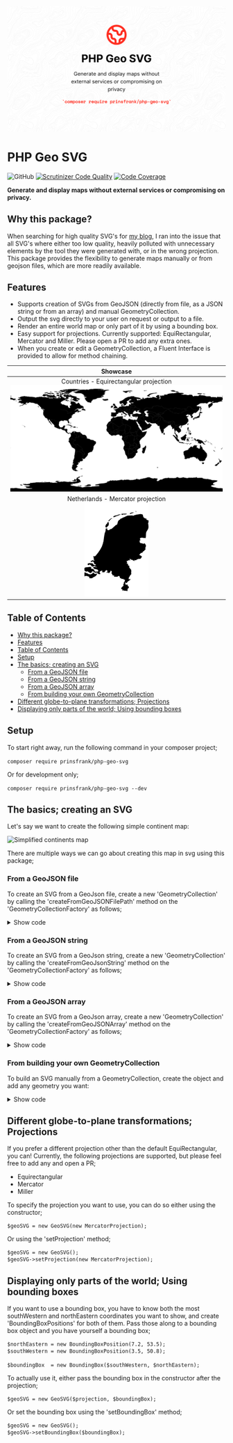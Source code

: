 ![Banner](docs/images/banner.png)

# PHP Geo SVG

![GitHub](https://img.shields.io/github/license/prinsfrank/php-geo-svg)
[![Scrutinizer Code Quality](https://scrutinizer-ci.com/g/PrinsFrank/php-geo-svg/badges/quality-score.png?b=main)](https://scrutinizer-ci.com/g/PrinsFrank/php-geo-svg/?branch=main)
[![Code Coverage](https://scrutinizer-ci.com/g/PrinsFrank/php-geo-svg/badges/coverage.png?b=main)](https://scrutinizer-ci.com/g/PrinsFrank/php-geo-svg/?branch=main)

**Generate and display maps without external services or compromising on privacy.**

## Why this package?

When searching for high quality SVG's for [my blog](https://prinsfrank.nl/countries), I ran into the issue that all SVG's where either too low quality, heavily polluted with unnecessary elements by the tool they were generated with, or in the wrong projection. This package provides the flexibility to generate maps manually or from geojson files, which are more readily available.

## Features

- Supports creation of SVGs from GeoJSON (directly from file, as a JSON string or from an array) and manual GeometryCollection.
- Output the svg directly to your user on request or output to a file.
- Render an entire world map or only part of it by using a bounding box.
- Easy support for projections. Currently supported: EquiRectangular, Mercator and Miller. Please open a PR to add any extra ones.
- When you create or edit a GeometryCollection, a Fluent Interface is provided to allow for method chaining.

|Showcase|
|:----:|
|Countries - Equirectangular projection <div>![](docs/images/world-equirectangular.svg)</div>|
|Netherlands - Mercator projection <div>![](docs/images/netherlands-mercator.svg)</div>|

## Table of Contents

- [Why this package?](#why-this-package)
- [Features](#features)
- [Table of Contents](#table-of-contents)
- [Setup](#setup)
- [The basics; creating an SVG](#the-basics-creating-an-svg)
  - [From a GeoJSON file](#from-a-geojson-file)
  - [From a GeoJSON string](#from-a-geojson-string)
  - [From a GeoJSON array](#from-a-geojson-array)
  - [From building your own GeometryCollection](#from-building-your-own-geometrycollection)
- [Different globe-to-plane transformations; Projections](#different-globe-to-plane-transformations-projections)
- [Displaying only parts of the world; Using bounding boxes](#displaying-only-parts-of-the-world-using-bounding-boxes)

## Setup

To start right away, run the following command in your composer project;

```composer require prinsfrank/php-geo-svg```

Or for development only;

```composer require prinsfrank/php-geo-svg --dev```

## The basics; creating an SVG

Let's say we want to create the following simple continent map:

![Simplified continents map](docs/images/simplified-continents.svg)

There are multiple ways we can go about creating this map in svg using this package;

### From a GeoJSON file

To create an SVG from a GeoJson file, create a new 'GeometryCollection' by calling the 'createFromGeoJSONFilePath' method on the 'GeometryCollectionFactory' as follows;

<details>
    <summary>Show code</summary>

With variables:
```
$geoSVG = new GeoSVG();
$geometryCollection = GeometryCollectionFactory::createFromGeoJSONFilePath('/path/to/file.geojson');
$geoSVG->toFile($geometryCollection, 'output/file.svg');
```

Fluent:
```
(new GeoSVG())
    ->toFile(
        GeometryCollectionFactory::createFromGeoJSONFilePath(__DIR__ . '/path/to/file.geojson'),
        'output/file.svg'
    );
```
</details>

### From a GeoJSON string

To create an SVG from a GeoJson string, create a new 'GeometryCollection' by calling the 'createFromGeoJsonString' method on the 'GeometryCollectionFactory' as follows;

<details>
    <summary>Show code</summary>

With variables:
```
$geoJsonString = '{"type":"FeatureCollection","features":[{"type":"Feature","properties":{"featurecla":"Continent"},"geometry":{"type":"MultiLineString","coordinates":[[[-177,74],[-80,9],[-25,82]]]}},{"type":"Feature","properties":{"featurecla":"Continent"},"geometry":{"type":"MultiLineString","coordinates":[[[-80,9],[-37,-7],[-70,-55]]]}},{"type":"Feature","properties":{"featurecla":"Continent"},"geometry":{"type":"MultiLineString","coordinates":[[[-12,36],[30,37],[27,70],[-24,66]]]}},{"type":"Feature","properties":{"featurecla":"Continent"},"geometry":{"type":"MultiLineString","coordinates":[[[-12,36],[30,37],[51,11],[22,-35],[-17,17]]]}},{"type":"Feature","properties":{"featurecla":"Continent"},"geometry":{"type":"MultiLineString","coordinates":[[[27,70],[30,37],[51,11],[131,-2],[171,67]]]}},{"type":"Feature","properties":{"featurecla":"Continent"},"geometry":{"type":"MultiLineString","coordinates":[[[115,-15],[153,-15],[148,-43],[114,-35]]]}}]}';


$geoSVG = new GeoSVG();
$geometryCollection = GeometryCollectionFactory::createFromGeoJsonString($geoJsonString);
$geoSVG->toFile($geometryCollection, 'output/file.svg');
```

Fluent:
```
$geoJsonString = '{"type":"FeatureCollection","features":[{"type":"Feature","properties":{"featurecla":"Continent"},"geometry":{"type":"MultiLineString","coordinates":[[[-177,74],[-80,9],[-25,82]]]}},{"type":"Feature","properties":{"featurecla":"Continent"},"geometry":{"type":"MultiLineString","coordinates":[[[-80,9],[-37,-7],[-70,-55]]]}},{"type":"Feature","properties":{"featurecla":"Continent"},"geometry":{"type":"MultiLineString","coordinates":[[[-12,36],[30,37],[27,70],[-24,66]]]}},{"type":"Feature","properties":{"featurecla":"Continent"},"geometry":{"type":"MultiLineString","coordinates":[[[-12,36],[30,37],[51,11],[22,-35],[-17,17]]]}},{"type":"Feature","properties":{"featurecla":"Continent"},"geometry":{"type":"MultiLineString","coordinates":[[[27,70],[30,37],[51,11],[131,-2],[171,67]]]}},{"type":"Feature","properties":{"featurecla":"Continent"},"geometry":{"type":"MultiLineString","coordinates":[[[115,-15],[153,-15],[148,-43],[114,-35]]]}}]}';

(new GeoSVG())
    ->toFile(
        GeometryCollectionFactory::createFromGeoJsonString($geoJsonString),
        'output/file.svg'
    );
```
</details>

### From a GeoJSON array

To create an SVG from a GeoJson array, create a new 'GeometryCollection' by calling the 'createFromGeoJSONArray' method on the 'GeometryCollectionFactory' as follows;

<details>
    <summary>Show code</summary>

With variables:
```
$geoJsonArray = ['type'=>'FeatureCollection','features'=>[['type'=>'Feature','properties'=>['featurecla'=>'Continent'],'geometry'=>['type'=>'MultiLineString','coordinates'=>[[[-177,74],[-80,9],[-25,82]]]]],['type'=>'Feature','properties'=>['featurecla'=>'Continent'],'geometry'=>['type'=>'MultiLineString','coordinates'=>[[[-80,9],[-37,-7],[-70,-55]]]]],['type'=>'Feature','properties'=>['featurecla'=>'Continent'],'geometry'=>['type'=>'MultiLineString','coordinates'=>[[[-12,36],[30,37],[27,70],[-24,66]]]]],['type'=>'Feature','properties'=>['featurecla'=>'Continent'],'geometry'=>['type'=>'MultiLineString','coordinates'=>[[[-12,36],[30,37],[51,11],[22,-35],[-17,17]]]]],['type'=>'Feature','properties'=>['featurecla'=>'Continent'],'geometry'=>['type'=>'MultiLineString','coordinates'=>[[[27,70],[30,37],[51,11],[131,-2],[171,67]]]]],['type'=>'Feature','properties'=>['featurecla'=>'Continent'],'geometry'=>['type'=>'MultiLineString','coordinates'=>[[[115,-15],[153,-15],[148,-43],[114,-35]]]]]]];


$geoSVG = new GeoSVG();
$geometryCollection = GeometryCollectionFactory::createFromGeoJsonArray($geoJsonArray);
$geoSVG->toFile($geometryCollection, 'output/file.svg');
```

Fluent:
```
$geoJsonArray = ['type'=>'FeatureCollection','features'=>[['type'=>'Feature','properties'=>['featurecla'=>'Continent'],'geometry'=>['type'=>'MultiLineString','coordinates'=>[[[-177,74],[-80,9],[-25,82]]]]],['type'=>'Feature','properties'=>['featurecla'=>'Continent'],'geometry'=>['type'=>'MultiLineString','coordinates'=>[[[-80,9],[-37,-7],[-70,-55]]]]],['type'=>'Feature','properties'=>['featurecla'=>'Continent'],'geometry'=>['type'=>'MultiLineString','coordinates'=>[[[-12,36],[30,37],[27,70],[-24,66]]]]],['type'=>'Feature','properties'=>['featurecla'=>'Continent'],'geometry'=>['type'=>'MultiLineString','coordinates'=>[[[-12,36],[30,37],[51,11],[22,-35],[-17,17]]]]],['type'=>'Feature','properties'=>['featurecla'=>'Continent'],'geometry'=>['type'=>'MultiLineString','coordinates'=>[[[27,70],[30,37],[51,11],[131,-2],[171,67]]]]],['type'=>'Feature','properties'=>['featurecla'=>'Continent'],'geometry'=>['type'=>'MultiLineString','coordinates'=>[[[115,-15],[153,-15],[148,-43],[114,-35]]]]]]];

(new GeoSVG())
    ->toFile(
        GeometryCollectionFactory::createFromGeoJsonArray($geoJsonArray),
        'output/file.svg'
    );
```
</details>

### From building your own GeometryCollection

To build an SVG manually from a GeometryCollection, create the object and add any geometry you want:


<details>
    <summary>Show code</summary>

With variables:
```
$geoSVG = new GeoSVG();
$geometryCollection = new GeometryCollection();

$continents = new MultiPolygon();
$geometryCollection->addGeometryObject($continents);

$outerBorderNorthAmerica = new LineString();
$outerBorderNorthAmerica->addPosition(new Position(-177, 74));
$outerBorderNorthAmerica->addPosition(new Position(-80, 9));
$outerBorderNorthAmerica->addPosition(new Position(-25, 82));
$outerBorderNorthAmerica->setFeatureClass('Continent');
$outerBorderNorthAmerica->setTitle('North America');
$polygonNorthAmerica = new Polygon($outerBorderNorthAmerica);
$continents->addPolygon($polygonNorthAmerica);


$outerBorderSouthAmerica = new LineString();
$outerBorderSouthAmerica->addPosition(new Position(-80, 9));
$outerBorderSouthAmerica->addPosition(new Position(-37, -7));
$outerBorderSouthAmerica->addPosition(new Position(-70, -55));
$outerBorderSouthAmerica->setFeatureClass('Continent');
$outerBorderSouthAmerica->setTitle('South America');
$polygonSouthAmerica = new Polygon($outerBorderSouthAmerica);
$continents->addPolygon($polygonSouthAmerica);

$outerBorderEurope = new LineString();
$outerBorderEurope->addPosition(new Position(-12, 36));
$outerBorderEurope->addPosition(new Position(30, 37));
$outerBorderEurope->addPosition(new Position(27, 70));
$outerBorderEurope->addPosition(new Position(-24, 66));
$outerBorderEurope->setFeatureClass('Continent');
$outerBorderEurope->setTitle('Europe');
$polygonEurope = new Polygon($outerBorderEurope);
$continents->addPolygon($polygonEurope);

$outerBorderAfrica = new LineString();
$outerBorderAfrica->addPosition(new Position(-12, 36));
$outerBorderAfrica->addPosition(new Position(30, 37));
$outerBorderAfrica->addPosition(new Position(51, 11));
$outerBorderAfrica->addPosition(new Position(22, -35));
$outerBorderAfrica->addPosition(new Position(-17, 17));
$outerBorderAfrica->setFeatureClass('Continent');
$outerBorderAfrica->setTitle('Africa');
$polygonAfrica = new Polygon($outerBorderAfrica);
$continents->addPolygon($polygonAfrica);

$outerBorderAsia = new LineString();
$outerBorderAsia->addPosition(new Position(27, 70));
$outerBorderAsia->addPosition(new Position(30, 37));
$outerBorderAsia->addPosition(new Position(51, 11));
$outerBorderAsia->addPosition(new Position(131, -2));
$outerBorderAsia->addPosition(new Position(171, 67));
$outerBorderAsia->setFeatureClass('Continent');
$outerBorderAsia->setTitle('Asia');
$polygonAsia = new Polygon($outerBorderAsia);
$continents->addPolygon($polygonAsia);

$outerBorderAustralia = new LineString();
$outerBorderAustralia->addPosition(new Position(115, -15));
$outerBorderAustralia->addPosition(new Position(153, -15));
$outerBorderAustralia->addPosition(new Position(148, -43));
$outerBorderAustralia->addPosition(new Position(114, -35));
$outerBorderAustralia->setFeatureClass('Continent');
$outerBorderAustralia->setTitle('Australia');
$polygonAustralia = new Polygon($outerBorderAustralia);
$continents->addPolygon($polygonAustralia);

$geoSVG->toFile($geometryCollection, 'output/file.svg');
```

Fluent:
```
(new GeoSVG())
    ->toFile(
        (new GeometryCollection())
            ->addGeometryObject(
                (new MultiPolygon())
                    ->addPolygon(
                        new Polygon(
                            (new LineString())
                                ->addPosition(new Position(-177, 74))
                                ->addPosition(new Position(-80, 9))
                                ->addPosition(new Position(-25, 82))
                                ->setFeatureClass('Continent')
                                ->setTitle('North America')
                        )
                    )
                    ->addPolygon(
                        new Polygon(
                            (new LineString())
                                ->addPosition(new Position(-80, 9))
                                ->addPosition(new Position(-37, -7))
                                ->addPosition(new Position(-70, -55))
                                ->setFeatureClass('Continent')
                                ->setTitle('South America')
                        )
                    )
                    ->addPolygon(
                        new Polygon(
                            (new LineString())
                                ->addPosition(new Position(-12, 36))
                                ->addPosition(new Position(30, 37))
                                ->addPosition(new Position(27, 70))
                                ->addPosition(new Position(-24, 66))
                                ->setFeatureClass('Continent')
                                ->setTitle('Europe')
                        )
                    )
                    ->addPolygon(
                        new Polygon(
                            (new LineString())
                                ->addPosition(new Position(-12, 36))
                                ->addPosition(new Position(30, 37))
                                ->addPosition(new Position(51, 11))
                                ->addPosition(new Position(22, -35))
                                ->addPosition(new Position(-17, 17))
                                ->setFeatureClass('Continent')
                                ->setTitle('Africa')
                        )
                    )
                    ->addPolygon(
                        new Polygon(
                            (new LineString())
                                ->addPosition(new Position(27, 70))
                                ->addPosition(new Position(30, 37))
                                ->addPosition(new Position(51, 11))
                                ->addPosition(new Position(131, -2))
                                ->addPosition(new Position(171, 67))
                                ->setFeatureClass('Continent')
                                ->setTitle('Asia')
                        )
                    )
                    ->addPolygon(
                        new Polygon(
                            (new LineString())
                                ->addPosition(new Position(115, -15))
                                ->addPosition(new Position(153, -15))
                                ->addPosition(new Position(148, -43))
                                ->addPosition(new Position(114, -35))
                                ->setFeatureClass('Continent')
                                ->setTitle('Australia')
                        )
                    )
            ),
        'output/file.svg'
    );
```
</details>

## Different globe-to-plane transformations; Projections

If you prefer a different projection other than the default EquiRectangular, you can! Currently, the following projections are supported, but please feel free to add any and open a PR;
- Equirectangular
- Mercator
- Miller

To specify the projection you want to use, you can do so either using the constructor;

```
$geoSVG = new GeoSVG(new MercatorProjection);
```

Or using the 'setProjection' method;

```
$geoSVG = new GeoSVG();
$geoSVG->setProjection(new MercatorProjection);
```

## Displaying only parts of the world; Using bounding boxes

If you want to use a bounding box, you have to know both the most southWestern and northEastern coordinates you want to show, and create 'BoundingBoxPositions' for both of them. Pass those along to a bounding box object and you have yourself a bounding box;

```
$northEastern = new BoundingBoxPosition(7.2, 53.5);
$southWestern = new BoundingBoxPosition(3.5, 50.8);

$boundingBox  = new BoundingBox($southWestern, $northEastern);
```

To actually use it, either pass the bounding box in the constructor after the projection;

```
$geoSVG = new GeoSVG($projection, $boundingBox);
```

Or set the bounding box using the 'setBoundingBox' method;

```
$geoSVG = new GeoSVG();
$geoSVG->setBoundingBox($boundingBox);
```
